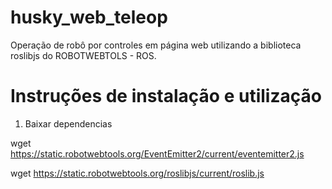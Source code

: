 # husky_web_teleop
Operação de robô por controles em página web utilizando a biblioteca roslibjs do ROBOTWEBTOLS - ROS.


# Instruções de instalação e utilização

1. Baixar dependencias

wget https://static.robotwebtools.org/EventEmitter2/current/eventemitter2.js

wget https://static.robotwebtools.org/roslibjs/current/roslib.js
